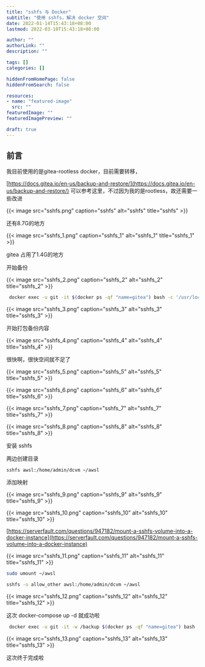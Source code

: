 ```yaml
---
title: "sshfs 与 Docker"
subtitle: "使用 sshfs，解决 docker 空间"
date: 2022-01-14T15:43:18+08:00
lastmod: 2022-03-10T15:43:18+08:00

author: ""
authorLink: ""
description: ""

tags: []
categories: []

hiddenFromHomePage: false
hiddenFromSearch: false

resources:
- name: "featured-image"
  src: ""
featuredImage: ""
featuredImagePreview: ""

draft: true
---
```


## 前言

我目前使用的是gitea-rootless docker，目前需要转移，

<!--more-->

[https://docs.gitea.io/en-us/backup-and-restore/](https://docs.gitea.io/en-us/backup-and-restore/) 可以参考这里，不过因为我的是rootless，故还需要一些改进

{{< image src="sshfs.png" caption="sshfs" alt="sshfs" title="sshfs" >}}

还有8.7G的地方

{{< image src="sshfs_1.png" caption="sshfs_1" alt="sshfs_1" title="sshfs_1" >}}

gitea 占用了1.4G的地方

开始备份

{{< image src="sshfs_2.png" caption="sshfs_2" alt="sshfs_2" title="sshfs_2" >}}

```Bash
 docker exec -u git -it $(docker ps -qf "name=gitea") bash -c '/usr/local/bin/gitea dump -c /etc/gitea/app.ini'
```

{{< image src="sshfs_3.png" caption="sshfs_3" alt="sshfs_3" title="sshfs_3" >}}

开始打包备份内容

{{< image src="sshfs_4.png" caption="sshfs_4" alt="sshfs_4" title="sshfs_4" >}}

很快啊，很快空间就不足了

{{< image src="sshfs_5.png" caption="sshfs_5" alt="sshfs_5" title="sshfs_5" >}}

{{< image src="sshfs_6.png" caption="sshfs_6" alt="sshfs_6" title="sshfs_6" >}}

{{< image src="sshfs_7.png" caption="sshfs_7" alt="sshfs_7" title="sshfs_7" >}}

{{< image src="sshfs_8.png" caption="sshfs_8" alt="sshfs_8" title="sshfs_8" >}}

安装 sshfs

两边创建目录

``` shell
sshfs awsl:/home/admin/dcvm ~/awsl
```

添加映射

{{< image src="sshfs_9.png" caption="sshfs_9" alt="sshfs_9" title="sshfs_9" >}}

{{< image src="sshfs_10.png" caption="sshfs_10" alt="sshfs_10" title="sshfs_10" >}}

[https://serverfault.com/questions/947182/mount-a-sshfs-volume-into-a-docker-instance](https://serverfault.com/questions/947182/mount-a-sshfs-volume-into-a-docker-instance)

{{< image src="sshfs_11.png" caption="sshfs_11" alt="sshfs_11" title="sshfs_11" >}}

```Bash
sudo umount ~/awsl

sshfs -o allow_other awsl:/home/admin/dcvm ~/awsl

```

{{< image src="sshfs_12.png" caption="sshfs_12" alt="sshfs_12" title="sshfs_12" >}}

这次 docker-compose up -d 就成功啦

```Bash
 docker exec -u git -it -w /backup $(docker ps -qf "name=gitea") bash -c '/usr/local/bin/gitea dump -c /etc/gitea/app.ini'
```

{{< image src="sshfs_13.png" caption="sshfs_13" alt="sshfs_13" title="sshfs_13" >}}

这次终于完成啦
